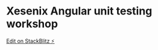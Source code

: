 # Xesenix Angular unit testing workshop

[Edit on StackBlitz ⚡️](https://stackblitz.com/edit/xesenix-unit-testing-workshop)
